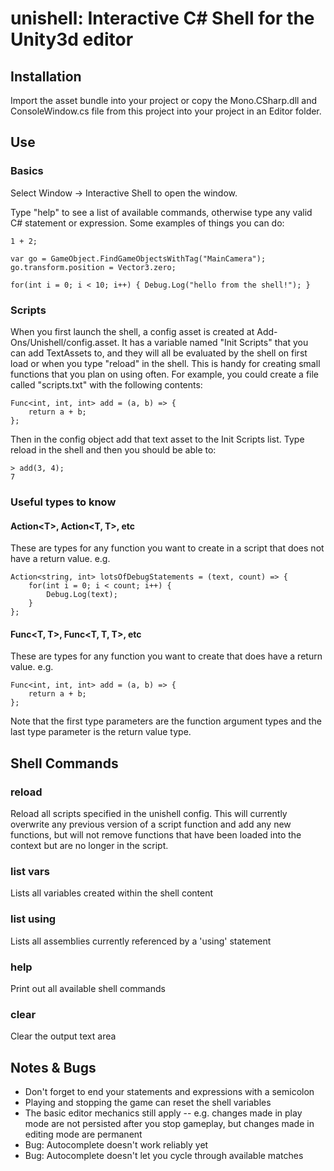# unishell: Interactive C# Shell for the Unity3d editor

## Installation
Import the asset bundle into your project or copy the Mono.CSharp.dll and ConsoleWindow.cs file from this project into your project in an Editor folder.

## Use

### Basics
Select Window -> Interactive Shell to open the window.

Type "help" to see a list of available commands, otherwise type any valid C# statement or expression.  Some examples of things you can do:

    1 + 2;

    var go = GameObject.FindGameObjectsWithTag("MainCamera");
    go.transform.position = Vector3.zero;

    for(int i = 0; i < 10; i++) { Debug.Log("hello from the shell!"); }


### Scripts
When you first launch the shell, a config asset is created at Add-Ons/Unishell/config.asset.  It has a variable named "Init Scripts" that you can add TextAssets to, and they will all be evaluated by the shell on first load or when you type "reload" in the shell.  This is handy for creating small functions that you plan on using often. For example, you could create a file called "scripts.txt" with the following contents:

    Func<int, int, int> add = (a, b) => {
	    return a + b;
    };

Then in the config object add that text asset to the Init Scripts list. Type reload in the shell and then you should be able to:

    > add(3, 4);
    7

### Useful types to know
#### Action\<T\>, Action<T, T>, etc
These are types for any function you want to create in a script that does not have a return value. e.g.

    Action<string, int> lotsOfDebugStatements = (text, count) => {
	    for(int i = 0; i < count; i++) {
		    Debug.Log(text);
	    }
    };

#### Func<T, T>, Func<T, T, T>, etc
These are types for any function you want to create that does have a return value. e.g.

    Func<int, int, int> add = (a, b) => {
	    return a + b;
    };

Note that the first type parameters are the function argument types and the last type parameter is the return value type.

## Shell Commands

### reload
Reload all scripts specified in the unishell config. This will currently overwrite any previous version of a script function and add any new functions, but will not remove functions that have been loaded into the context but are no longer in the script.

### list vars
Lists all variables created within the shell content

### list using
Lists all assemblies currently referenced by a 'using' statement

### help
Print out all available shell commands

### clear
Clear the output text area

## Notes & Bugs
* Don't forget to end your statements and expressions with a semicolon
* Playing and stopping the game can reset the shell variables
* The basic editor mechanics still apply -- e.g. changes made in play mode are not persisted after you stop gameplay, but changes made in editing mode are permanent
* Bug: Autocomplete doesn't work reliably yet
* Bug: Autocomplete doesn't let you cycle through available matches
